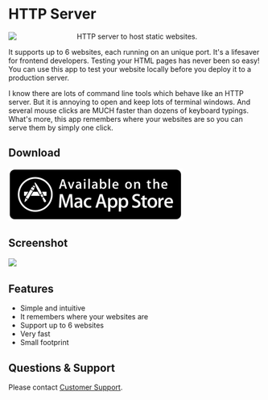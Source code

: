 # HTTP Server

<img src="/img/http-server/icon.png" width="128" align="left" style="margin-right: 8px;"/>

HTTP server to host static websites.

It supports up to 6 websites, each running on an unique port. It's a lifesaver for frontend developers. Testing your HTML pages has never been so easy! You can use this app to test your website locally before you deploy it to a production server.

I know there are lots of command line tools which behave like an HTTP server. But it is annoying to open and keep lots of terminal windows. And several mouse clicks are MUCH faster than dozens of keyboard typings. What's more, this app remembers where your websites are so you can serve them by simply one click.


## Download

<a href="https://itunes.apple.com/us/app/http-server/id998827305?ls=1&mt=12" target="_blank">
  <img src="/img/macappstore.png"/>
</a>


## Screenshot

<img src="/img/http-server/0.png"/>


## Features

- Simple and intuitive
- It remembers where your websites are
- Support up to 6 websites
- Very fast
- Small footprint


## Questions & Support

Please contact [Customer Support](/contact/).
